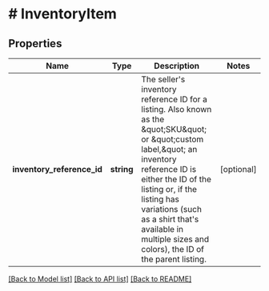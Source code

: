 # # InventoryItem

## Properties

Name | Type | Description | Notes
------------ | ------------- | ------------- | -------------
**inventory_reference_id** | **string** | The seller&#39;s inventory reference ID for a listing. Also known as the &amp;quot;SKU&amp;quot; or &amp;quot;custom label,&amp;quot; an inventory reference ID is either the ID of the listing or, if the listing has variations (such as a shirt that&#39;s available in multiple sizes and colors), the ID of the parent listing. | [optional]

[[Back to Model list]](../../README.md#models) [[Back to API list]](../../README.md#endpoints) [[Back to README]](../../README.md)
